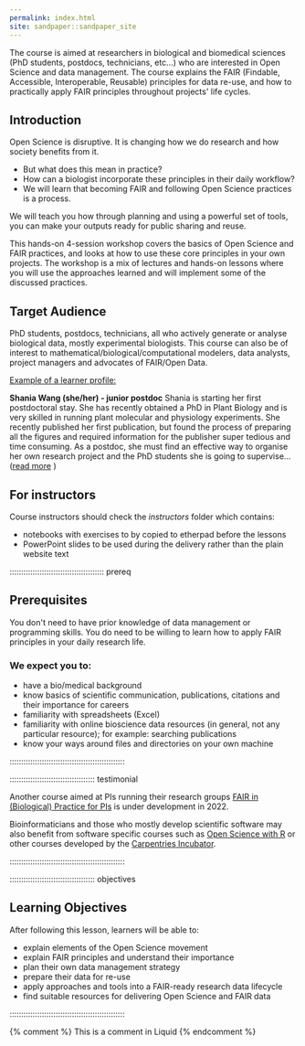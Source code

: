 ```yaml
---
permalink: index.html
site: sandpaper::sandpaper_site
---
```


The course is aimed at researchers in biological and biomedical sciences (PhD students, postdocs, technicians, etc...) who are interested in Open Science and data management.
The course explains the FAIR (Findable, Accessible, Interoperable, Reusable) principles for data re-use, and how to practically apply FAIR principles throughout projects' life cycles.

## Introduction

Open Science is disruptive. It is changing how we do research and how society benefits from it.

- But what does this mean in practice?
- How can a biologist incorporate these principles in their daily workflow?
- We will learn that becoming FAIR and following Open Science practices is a process.

We will teach you how through planning and using a powerful set of tools, you can make your outputs ready for public sharing and reuse.

This hands-on 4-session workshop covers the basics of Open Science and FAIR practices,
and looks at how to use these core principles in your own projects. The workshop is a mix of lectures
and hands-on lessons where you will use the approaches learned and will implement some of the discussed practices.

## Target Audience

PhD students, postdocs, technicians, all who actively generate or analyse biological data, mostly experimental biologists.
This course can also be of interest to mathematical/biological/computational modelers, data analysts, project managers and advocates of FAIR/Open Data.

<ins>Example of a learner profile:</ins>

**Shania Wang (she/her) - junior postdoc**
Shania is starting her first postdoctoral stay. She has recently obtained a PhD in Plant Biology and is very skilled in running plant molecular and physiology experiments. She recently published her first publication, but found the process of preparing all the figures and required information for the publisher super tedious and time consuming. As a postdoc, she must find an effective way to organise her own research project and the PhD students she is going to supervise...([read more](./learners) )

## For instructors

Course instructors should check the *instructors* folder which contains:

- notebooks with exercises to by copied to etherpad before the lessons
- PowerPoint slides to be used during the delivery rather than the plain website text

:::::::::::::::::::::::::::::::::::::::::  prereq

## Prerequisites

You don't need to have prior knowledge of data management or programming skills.
You do need to be willing to learn how to apply FAIR principles in your daily research life.

### We expect you to:

- have a bio/medical background
- know basics of scientific communication, publications, citations and their importance for careers
- familiarity with spreadsheets (Excel)
- familiarity with online bioscience data resources (in general, not any particular resource); for example: searching publications
- know your ways around files and directories on your own machine

::::::::::::::::::::::::::::::::::::::::::::::::::

:::::::::::::::::::::::::::::::::::::  testimonial

Another course aimed at PIs running their research groups
[FAIR in (Biological) Practice for PIs](https://carpentries-incubator.github.io/fair-for-leaders/)
is under development in 2022.

Bioinformaticians and those who mostly develop scientific software may also benefit from software
specific courses such as [Open Science with R](https://carpentries-incubator.github.io/open-science-with-r/) or other courses
developed by the [Carpentries Incubator](https://github.com/orgs/carpentries-incubator/repositories).  


::::::::::::::::::::::::::::::::::::::::::::::::::

:::::::::::::::::::::::::::::::::::::  objectives

## Learning Objectives

After following this lesson, learners will be able to:

- explain elements of the Open Science movement
- explain FAIR principles and understand their importance
- plan their own data management strategy
- prepare their data for re-use
- apply approaches and tools into a FAIR-ready research data lifecycle
- find suitable resources for delivering Open Science and FAIR data

::::::::::::::::::::::::::::::::::::::::::::::::::

<!-- this is an html comment -->

{% comment %} This is a comment in Liquid {% endcomment %}




